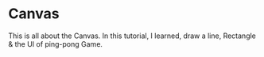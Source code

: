# Canvas

This is all about the Canvas. In this tutorial, I learned, draw a line, Rectangle & the UI of ping-pong Game.
